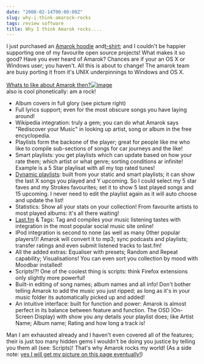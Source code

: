 ```yaml
---
date: "2008-02-14T00:00:00Z"
slug: why-i-think-amarock-rocks
tags: review software
title: Why I think Amarok rocks....
---
```


I just purchased
an [Amarok
hoodie](http://49100.spreadshirt.net/en/DE/Shop/Article/Index/article/Amarok-Hoodie-Navy-1117657)
and[t-shirt](http://49100.spreadshirt.net/en/DE/Shop/Article/Index/article/Amarok-Classic-Sports-Tee-1094948);
and I couldn't be happier supporting one of my favourite open source
projects! What makes it so good? Have you ever heard of Amarok? Chances
are if your an OS X or Windows user; you haven't. All this is about to
change! The amarok team are busy porting it from it's UNIX underpinnings
to Windows and OS X.  
[  
Whats to like about Amarok
then?](http://amarok.kde.org/features)[![image](http://rokymotion.pwsp.net/promowiki/images/1/18/Amarok_Features-covers.png)](http://rokymotion.pwsp.net/promowiki/images/1/18/Amarok_Features-covers.png)  
    also is cool phonetically: am a rock!
-   Album covers in full glory (see picture right)
-   Full lyrics support; even for the most obscure songs you have laying
    around!
-   Wikipedia integration: truly a gem; you can do what Amarok says
    "Rediscover your Music" in looking up artist, song or album in the
    free encyclopedia.
-   Playlists form the backone of the player; great for people like me
    who like to compile sub-sections of songs for car journeys and the
    like!
-   Smart playlists: you get playlists which can update based on how
    your rate them; which artist or what genre; sorting conditions ar
    infinite! Example is a 5 Star playlisat with all my top rated tunes!
-   [Dynamic
    playlists](http://amarok.kde.org/wiki/Dynamic_Playlist_Walkthrough):
    built from your static and smart playlists; it can show the last X
    songs you played and Y upcoming. So I could select my 5 star faves
    and my Strokes favourites; set it to show 5 last played songs and 15
    upcoming. I never need to edit the playlist again as it will auto
    choose and update the list!
-   Statistics: Show all your stats on your collection! From favourite
    artists to most played albums: it's all there waiting!
-   [Last.fm](http://last.fm/) & Tags: Tag and compiles your music
    listening tastes with integration in the most popular social music
    site online!
-   IPod integration is second to none (as well as many 0ther popular
    players!)! Amarok will convert it to mp3; sync podcasts and
    playlists; transfer ratings and even submit listened tracks to
    last.fm!
-   All the added extras: Equaliser with presets; Random and Repeat
    capability; Visualisations! You can even sort you collection by mood
    with Moodbar installed!  
-   Scripts!?! One of the coolest thing is scripts: think Firefox
    extensions only slightly more powerful!
-   Built-in editing of song names; album names and all info! Don't
    bother telling Amarok to add the music you just ripped; as long as
    it's in your music folder its automatically picked up and added!
-   An intuitive interface: built for function and power: Amarok is
    almost perfect in its balance between feature and function. The OSD
    )On-Screen Display) with show you any details your playlist does;
    like Artist Name; Album name; Rating and how long a track is!

Man I am exhausted already and I haven't even covered all of the
features; their is just too many hidden gems I wouldn't be doing you
justice by telling you them all (see: Scripts)! That's why Amarok rocks
my world! (As a side note: [yes I will get my picture on this page
eventually!](http://amarok.kde.org/wiki/Users_in_Amarok_Gear))

